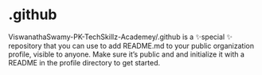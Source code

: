 # .github
ViswanathaSwamy-PK-TechSkillz-Academey/.github is a ✨special ✨ repository that you can use to add README.md to your public organization profile, visible to anyone. Make sure it’s public and and initialize it with a README in the profile directory to get started.

